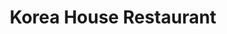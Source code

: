 ---
layout: place
title: "Korea House Restaurant"
permalink: /michigan/east-lansing/korea-house-restaurant.html
stateAbbr: MI
stateName: Michigan
cityName: East Lansing
seo:
  name: "Korea House Restaurant"
  type: Restaurant
  links: https://koreahouse.us/index.html
description: "Simple, wood-paneled establishment with a sushi bar & menu of familiar Korean & Japanese entrees. Korea House Restaurant serves delicious sushi in East Lansing, Michigan. Try fresh Japanese dishes for a great dining experience. Available for takeout, delivery, lunch, and dinner."
place_id: ChIJQ0J7sm3CIogRdTmr8EWuMb8
photos:
  - name: >-
      places/ChIJQ0J7sm3CIogRdTmr8EWuMb8/photos/AeeoHcJxn9SVKUWfPaz2411E8rpVx4ecXl2dYljrGiOPl9bLFyDdBZJWiQKSnEHKlAxVai9OoyvIwdRVy8UBuPdFLlOA6bHGR_2SWlpncQq73iN5cEOwR1ttveKXUun9KUAJsGE17_XilNJ10vKf8aGPxqo-K0uzrs4L6WOa0ZjXu9luSznRKwbUCFVsgq4spXtXvrdZia7rxjAZvv1psNqAjfXZKhaicPzhtdGLbhLxspbK8PB4llK3vs9R1yb5ouYLkwVDuIkvtT-cu8oWQ9n1oXaLkHcSxT5yYHVMeKaYpZrpWA
    widthPx: 512
    heightPx: 341
    authorAttributions:
      - displayName: Korea House Restaurant
        uri: https://maps.google.com/maps/contrib/104904833683152388708
        photoUri: >-
          https://lh3.googleusercontent.com/a/ACg8ocJk2Jw3RyAeEKPKgylasQWhXvwAq-ZYclRzx2pzYCmtLIM4Hg=s100-p-k-no-mo
    flagContentUri: >-
      https://www.google.com/local/imagery/report/?cb_client=maps_api_places.places_api&image_key=!1e10!2sAF1QipPiEdiWJwjGGQxPxlvJQP3DCPXYBCs6KMbTCP98&hl=en-US
    googleMapsUri: >-
      https://www.google.com/maps/place//data=!3m4!1e2!3m2!1sAF1QipPiEdiWJwjGGQxPxlvJQP3DCPXYBCs6KMbTCP98!2e10!4m2!3m1!1s0x8822c26db27b4243:0xbf31ae45f0ab3975
  - name: >-
      places/ChIJQ0J7sm3CIogRdTmr8EWuMb8/photos/AeeoHcI6lHjdrKLx-FQU1FvtbQAvApwmEaYMQhsYd61XnrmXD0-iZxgnRNPPderJndV99plgVPA-1sUKouF41oTTN7VZDxE4eaR-XY9I3rV6niSv6gkZT4U4iNkAiMnpV0HUMC9ZYQNXmOCDfutDpqkTIMe32Hyd88YKtz1dvOM5WuzHTI8r1A2ZRzPTqDvnkHHPKjEo3ddW-MHJRy07aF7avuNu0jKOKYIe86mjElgpLcG7qs8F5tAesCBX6ljrMHgTyEnpKKWDT-U0-76vTpR2W70sWloZnXov1h-9whxrkDs9zdG7C63R-Q0escZtJXeUjQYHS--zBkY8BCZJUJMVnYntxp5l-ytU4TXklgVdjPwWf8O4pirfuOlcfTHsl32eu1mnxz9XjwZbEGc_4cGyfGULnlxXoWuI-gttHgo7-RTdavUd
    widthPx: 4032
    heightPx: 3024
    authorAttributions:
      - displayName: Melody Teodoro-Kurtis
        uri: https://maps.google.com/maps/contrib/101407785601092422555
        photoUri: >-
          https://lh3.googleusercontent.com/a-/ALV-UjX6IP__U7BiPf8_Nh9gsSKqjdf3WUYz5oTLGe6GXdb4XlyV6Gw=s100-p-k-no-mo
    flagContentUri: >-
      https://www.google.com/local/imagery/report/?cb_client=maps_api_places.places_api&image_key=!1e10!2sCIHM0ogKEICAgIDExbqI7QE&hl=en-US
    googleMapsUri: >-
      https://www.google.com/maps/place//data=!3m4!1e2!3m2!1sCIHM0ogKEICAgIDExbqI7QE!2e10!4m2!3m1!1s0x8822c26db27b4243:0xbf31ae45f0ab3975
  - name: >-
      places/ChIJQ0J7sm3CIogRdTmr8EWuMb8/photos/AeeoHcKNbbkmPt6MII1iTZ6GBvnUE0Yhe2JUztVUnAFMQbG6yE1FFhhdyvwDsHgFYY7cWkD8BRdQ6ngq3UzhtNjAIbBNOaSAhtOYdcmamisQ6kv69ePz10zmVt-jsmvcRBcbLz1VK-tyqdj4RfTeLh394Up1TrB6rGHWoR8Am2HVBWAJ1Sb55VRZW7UtFYrgkPWgyrige8tE6-LI1_mx7OoXX5odt78-heFFogE_pPQ_bRCm-576CqBD9jWxuvl_j5NYqKLVYd81fcDbCKblgQ-ZhpADAiBSw71qt4cCDxUT0_YULlANjZRSpMTt4RVO9nSIDx6Ligy7sWYWL8n6lApb8l-7l8pVLQiNbUjR94eaXvtknxR5Y76ikANyGl9FjEmlxCjs5pBBeasmCrQJ9gflMJp5EfJD5II2S7AVkDzFpEVzbzQ
    widthPx: 1501
    heightPx: 1532
    authorAttributions:
      - displayName: Sus Mahmood
        uri: https://maps.google.com/maps/contrib/113734187595200077352
        photoUri: >-
          https://lh3.googleusercontent.com/a-/ALV-UjU0pUxQU5VvzUbJDZPozSsSVpzgdzyT2aXAdXJ5Wpwge4KT6ZkR3g=s100-p-k-no-mo
    flagContentUri: >-
      https://www.google.com/local/imagery/report/?cb_client=maps_api_places.places_api&image_key=!1e10!2sCIHM0ogKEICAgIDL_aarvQE&hl=en-US
    googleMapsUri: >-
      https://www.google.com/maps/place//data=!3m4!1e2!3m2!1sCIHM0ogKEICAgIDL_aarvQE!2e10!4m2!3m1!1s0x8822c26db27b4243:0xbf31ae45f0ab3975
  - name: >-
      places/ChIJQ0J7sm3CIogRdTmr8EWuMb8/photos/AeeoHcJ0ROlyLLtJu5INHDOCssZ6LL20d00ZsvjFBt6aHyDUslxeOuwJTdpM804j3fTQq8_dCdkI-9ChnwTJOJnJuh5lPFvfUIG0yUPCfz2zFDKprmoMH2pT9ddN3UgD5r4I5qQUywYoxWVFVzGy4kVkYDsNbLTucrzi3Ldccf_LQ2AWH17LGEdtOayFP_eAvYDdGIjSgpQfcG-0H5zkQ-fATeckB3PTHqBEQEQnFNQINmATaPxtav6Jwd6J5Rr4SOJUFQeqlcbu8OnJeL3-NSXIoMbjhsEQ_KMj8Y5y3bs5uTyq5-_B-B5gsnsWxcF4G6FpGbpRhE950yb1jwfpj7u7966lw2IwWDXSpO6r4G6xrxGKhADX5ZB3Me--Xl2ss-zzA58b_joBLPl0ZXRdE7KjyRvPBtvsKc7_nTsob90ACiqDWQ
    widthPx: 4032
    heightPx: 3024
    authorAttributions:
      - displayName: Viv Park
        uri: https://maps.google.com/maps/contrib/110163088705686749519
        photoUri: >-
          https://lh3.googleusercontent.com/a/ACg8ocKN9aP4XrVVsO8TtR_63SCfh9QYXA9Pum2k7jT3p5pTXP8NF4s=s100-p-k-no-mo
    flagContentUri: >-
      https://www.google.com/local/imagery/report/?cb_client=maps_api_places.places_api&image_key=!1e10!2sCIHM0ogKEICAgIDrmMbwQQ&hl=en-US
    googleMapsUri: >-
      https://www.google.com/maps/place//data=!3m4!1e2!3m2!1sCIHM0ogKEICAgIDrmMbwQQ!2e10!4m2!3m1!1s0x8822c26db27b4243:0xbf31ae45f0ab3975
  - name: >-
      places/ChIJQ0J7sm3CIogRdTmr8EWuMb8/photos/AeeoHcLvhhwS5Dg2rGiAVrGEvKstK2HF9P_HjNnvsQh-LK9ztbzAuehc9AJkWjU5wtYybw_pyvDwy5pKIHJ-w8wDUSCynYTwohsTjyMpb5wBovIRfHSbnFWd1HptksWFjFtQmkiKGVny-IY1wIbAjeLotxTT7rD9UUvZ1L5V89HoQpDJlvyq-6KfWH3dNH6rboPbJ0DZ30Bew8gyFLlPULHmyn7UxMkq3uyxO79hC5meKRoYrikK19ccD9vzyNTKMZ-6pcrl4_7eGQ6bEKosdywYnHVQpSr87Smeu9cUgT3JNEqo-6QElXW4KaKTdmwxGrYV8H1uZbOjSQkR55IKeoihEZ1M2dKh5j8rKj6gvKxH4v5uUlhTdgu5EaMpnnqqtR73ccQC1UyTRynVc_0H704i4ljXUqzS3PmpyIFQ8CnCWoqMi9Q
    widthPx: 4032
    heightPx: 3024
    authorAttributions:
      - displayName: Viv Park
        uri: https://maps.google.com/maps/contrib/110163088705686749519
        photoUri: >-
          https://lh3.googleusercontent.com/a/ACg8ocKN9aP4XrVVsO8TtR_63SCfh9QYXA9Pum2k7jT3p5pTXP8NF4s=s100-p-k-no-mo
    flagContentUri: >-
      https://www.google.com/local/imagery/report/?cb_client=maps_api_places.places_api&image_key=!1e10!2sCIHM0ogKEICAgIDrmMbwoQE&hl=en-US
    googleMapsUri: >-
      https://www.google.com/maps/place//data=!3m4!1e2!3m2!1sCIHM0ogKEICAgIDrmMbwoQE!2e10!4m2!3m1!1s0x8822c26db27b4243:0xbf31ae45f0ab3975
  - name: >-
      places/ChIJQ0J7sm3CIogRdTmr8EWuMb8/photos/AeeoHcILBiJ8WIhLYuPBxTtlaDMey2_S9E0VMxE8OYNiXOjteLVijSoAeuthqjaYt6eHwbiFB36uZxHET777RPfIBV7ndqd7qV7gYF3aecN4rAE6DMZ9rbewgDmUnQNCDuDg-iFWXuqpsgl_TXuotV1IHZSzT471oQ5m_L8HHzRaB17q3cqMh3I1lzTRqDVFk5GQPa9VGHXKdQSI-c83JNhyyIUzqjtGkAE17isujFw9iojJvwLQBv7JgDNngeQUbgxSXCIY6FmUqox0oaUzhacXDeLOk56DobqTcdFTn1yVfo4yNlE_b8sRB03iI4SfLzRRjFEtzmhFlwWO4jd28vegiRdttE_cNwPh2nq7VvRNHo2AUyID9ibTdfuJQAD6g6nvwLNnloAmgAYRlm6KnI6bB0fkTgLITP51oN3ZeuEqDNqSEA
    widthPx: 4031
    heightPx: 2783
    authorAttributions:
      - displayName: Jan L
        uri: https://maps.google.com/maps/contrib/117240621102372556109
        photoUri: >-
          https://lh3.googleusercontent.com/a-/ALV-UjU_xN_L79RVj9sXrRFPAG5xol8iVWkH5IJ_7McPcfmFGiOO0sMf=s100-p-k-no-mo
    flagContentUri: >-
      https://www.google.com/local/imagery/report/?cb_client=maps_api_places.places_api&image_key=!1e10!2sCIHM0ogKEICAgID32ZCqPg&hl=en-US
    googleMapsUri: >-
      https://www.google.com/maps/place//data=!3m4!1e2!3m2!1sCIHM0ogKEICAgID32ZCqPg!2e10!4m2!3m1!1s0x8822c26db27b4243:0xbf31ae45f0ab3975
  - name: >-
      places/ChIJQ0J7sm3CIogRdTmr8EWuMb8/photos/AeeoHcL46Natk7UesryPxVFTee32JHaCBWrb0UWcIM5SvbyRTsvaqUE6f5pqDtRhqIGZgKGxzz2zrdSFsb9M_okMjYvA3aO9s04Lv3ttkciVGDj50iz62zbFnA2hqjc3R-8Q7S5mysyMIjXwdgIqLqjADg_pLY54prYpS6zHCOAv1t_iEBQ-BH1OAuEgPfrbC7x3eddZqaKgK8qAUrPoqYkYsAR7AnZhXFQyxByEJVGqZNem1AOG9tyjwaoOydgh0xcbGBtyqtVgs9l4BWHwDDVdthq03fK53SOG5yVCE7h5U-p18s7eRzxDQC3p3uZ7cEfR5ltH6Wv5i8o_GQ8uvnKCY7l9k_UNGbnG9YFpbKM1bHb4cYTaAloswAwvI1qG23Lxz6AcxOe4gS6MEp-e5GWPs0aK_f8N74WLoSjsINuLR-L1OQ
    widthPx: 3600
    heightPx: 4800
    authorAttributions:
      - displayName: R Day
        uri: https://maps.google.com/maps/contrib/115629828728545928511
        photoUri: >-
          https://lh3.googleusercontent.com/a-/ALV-UjWLR6Y2LIwX0GB18gc_RVhaNatgCfeCgRdMo8BQjolyt95achDzUg=s100-p-k-no-mo
    flagContentUri: >-
      https://www.google.com/local/imagery/report/?cb_client=maps_api_places.places_api&image_key=!1e10!2sCIHM0ogKEICAgIDv7rboCw&hl=en-US
    googleMapsUri: >-
      https://www.google.com/maps/place//data=!3m4!1e2!3m2!1sCIHM0ogKEICAgIDv7rboCw!2e10!4m2!3m1!1s0x8822c26db27b4243:0xbf31ae45f0ab3975
  - name: >-
      places/ChIJQ0J7sm3CIogRdTmr8EWuMb8/photos/AeeoHcKK33FbGO5fzdQY6ViinN6XQnnNtn1ZJTfaaEJ_q2CxoDlGQJecPTg-R5jqBHWR5bedm6FHpzBVhzx9yRrg62foCLJFmr3WEYtHyqgm7Ntd97g7olMn3yijv0oFCz8LX4w-5eL1Td0B3EOF-ZQdZTPt8UMCtr34dPLRKlVNRgs21BP80AxuQL3miL-FWQtiP_wQ9lbiKjSnW8JzKpmFlr0TlHQIgIpfgz1woDbWGqgQvvfvu2zfJbEzoQq7MtPC1EiQ8kPYSOxu17kfg9BgQldpRbSkw7Y63sZeM0zNn3uq_mWeMJPrdaWNvaeOedEyY45Zk0Zl-mrg5CHIYnymtOh_uvuYG0-wFz94aBEWcv--sAk2frtkuvZa7rkDDo4CfSCdThPlvJ2puWni4fOB1cNcIOGApf7OiOc0h0qwj3MlIA
    widthPx: 4032
    heightPx: 3024
    authorAttributions:
      - displayName: Viv Park
        uri: https://maps.google.com/maps/contrib/110163088705686749519
        photoUri: >-
          https://lh3.googleusercontent.com/a/ACg8ocKN9aP4XrVVsO8TtR_63SCfh9QYXA9Pum2k7jT3p5pTXP8NF4s=s100-p-k-no-mo
    flagContentUri: >-
      https://www.google.com/local/imagery/report/?cb_client=maps_api_places.places_api&image_key=!1e10!2sCIHM0ogKEICAgIDrmMa4Xw&hl=en-US
    googleMapsUri: >-
      https://www.google.com/maps/place//data=!3m4!1e2!3m2!1sCIHM0ogKEICAgIDrmMa4Xw!2e10!4m2!3m1!1s0x8822c26db27b4243:0xbf31ae45f0ab3975
  - name: >-
      places/ChIJQ0J7sm3CIogRdTmr8EWuMb8/photos/AeeoHcJk_UklYb4xZNRWE8wGW9uDNDX4ZYFLR8bQwdhPyTHxBDFzrz5pWCkI8BuBYrlS5SyI0FLFzCaopsLY0YV6oR7oNQ_TTDCwcqd8PQhsgupopkCMpnX28mmok4XmvxInRg1_g0dc2AZUMI4QpGxfLEfArwyplBey9-DneiEm82GLUNrlV5egpSwSpvCY_R6AHi9ZZxc5BFllg7VnRsNKQIDebZ_n27DeWnBfiH67CA8ghRNNJApU906Pi6B5ikTStxv16C4bka9vJEvxrA6S3rRHq-N8o0XyVRnZfKMQ1FJHtYAZWBEAmntvrGbPsGLOQN6i5as8rzgQDS7cCRArQW8GL0J2TL31gmsJHp4jBxA2gWMAnJK02kis6-GVVUNcadhSpx2Sd02XPORxxNQco_9aG_2KnKrrj9Nlgea3h-N9s6w
    widthPx: 4032
    heightPx: 2268
    authorAttributions:
      - displayName: Don
        uri: https://maps.google.com/maps/contrib/111745972983415627533
        photoUri: >-
          https://lh3.googleusercontent.com/a-/ALV-UjUHeIlKkPJi71WFUj7pry6mSPlynJdDCe9zf9MMNMdFyrLCvCXADA=s100-p-k-no-mo
    flagContentUri: >-
      https://www.google.com/local/imagery/report/?cb_client=maps_api_places.places_api&image_key=!1e10!2sCIHM0ogKEICAgICZsoSc6QE&hl=en-US
    googleMapsUri: >-
      https://www.google.com/maps/place//data=!3m4!1e2!3m2!1sCIHM0ogKEICAgICZsoSc6QE!2e10!4m2!3m1!1s0x8822c26db27b4243:0xbf31ae45f0ab3975
  - name: >-
      places/ChIJQ0J7sm3CIogRdTmr8EWuMb8/photos/AeeoHcIv-Vzo-C9NtAj9kuXz9eLcPpHwNe8TeTQ7TDFNTGNffCanDhh1_QJLuQll5mfsjxUw1ySKgW1cV56DXxRZ_vpaYrOF9-nNzi9rVleGByVu3SLupfDCG7UYOctDxL_zQ7fzYjtp65UyXFk_5Ayfx-ILY7nWMXs6fOuY_IopQpu7Xm5H5r499sHtq4PP2dyLdcBx6rucf8B5TfCXMJLen0btTr7jPRgu-9LYTiDJXWqnQiKThIDxFKMK7epK5dmr5zBr5Gh6UjJLcwsxGmVlb-WVnraKD_MRAyvq4hJNxSWPg7vPl2lYJHnKeaIRBALxF_8y9BAPM4-6K6rSvKtha_SQq31A0NLj-pB4i7dBkwghleF6C3uwIct1z7xfmAh8n7u_CNElS1rrOtZlcTXni4S7ao_b01Fi5aIZA6CJgeLFvA
    widthPx: 4080
    heightPx: 3072
    authorAttributions:
      - displayName: Sam Mikulka
        uri: https://maps.google.com/maps/contrib/102161144880701505401
        photoUri: >-
          https://lh3.googleusercontent.com/a-/ALV-UjXfg2-qbqDC5uCrmV10kvYqE5XDL7Sps0VUD3Ro36u3aJdoIA0=s100-p-k-no-mo
    flagContentUri: >-
      https://www.google.com/local/imagery/report/?cb_client=maps_api_places.places_api&image_key=!1e10!2sCIHM0ogKEICAgICV7YLNXw&hl=en-US
    googleMapsUri: >-
      https://www.google.com/maps/place//data=!3m4!1e2!3m2!1sCIHM0ogKEICAgICV7YLNXw!2e10!4m2!3m1!1s0x8822c26db27b4243:0xbf31ae45f0ab3975
address: 978 Trowbridge Rd, East Lansing, MI 48823, USA
street: 978 Trowbridge Rd
city: East Lansing
state: MI
zip: '48823'
country: USA
neighborhood: null
latitude: '42.720811'
longitude: '-84.495967'
accessibility_options:
  wheelchairAccessibleParking: true
  wheelchairAccessibleEntrance: true
  wheelchairAccessibleRestroom: true
  wheelchairAccessibleSeating: true
business_status: OPERATIONAL
name: Korea House Restaurant
google_maps_links:
  directionsUri: >-
    https://www.google.com/maps/dir//''/data=!4m7!4m6!1m1!4e2!1m2!1m1!1s0x8822c26db27b4243:0xbf31ae45f0ab3975!3e0
  placeUri: https://maps.google.com/?cid=13776984350516787573
  writeAReviewUri: >-
    https://www.google.com/maps/place//data=!4m3!3m2!1s0x8822c26db27b4243:0xbf31ae45f0ab3975!12e1
  reviewsUri: >-
    https://www.google.com/maps/place//data=!4m4!3m3!1s0x8822c26db27b4243:0xbf31ae45f0ab3975!9m1!1b1
  photosUri: >-
    https://www.google.com/maps/place//data=!4m3!3m2!1s0x8822c26db27b4243:0xbf31ae45f0ab3975!10e5
primary_type: Korean Restaurant
opening_hours:
  regular: null
  current: null
secondary_opening_hours:
  regular:
    weekdayDescriptions: null
    type: null
  current:
    weekdayDescriptions: null
    type: null
phone: (517) 332-0608
price_level: PRICE_LEVEL_MODERATE
price_range: $10 &ndash; $20
rating: '4.4'
rating_count: 692
website: https://koreahouse.us/index.html
reviews:
  - name: >-
      places/ChIJQ0J7sm3CIogRdTmr8EWuMb8/reviews/ChZDSUhNMG9nS0VJQ0FnTURRdEszVVJ3EAE
    relativePublishTimeDescription: a month ago
    rating: 5
    text:
      text: >-
        A day to try out new restaurant and I chose this one today. The food was
        great, and the service was 100/10. He was friendly, helping us grill the
        meat and checking on us often. The portion of food is worth the price.
        It was my first time trying Jajangmyeon, and it tastes awesome. My
        fiance loves it a lot. I haven’t tried the sushi yet, but I will
        definitely come back next time for it.
      languageCode: en
    originalText:
      text: >-
        A day to try out new restaurant and I chose this one today. The food was
        great, and the service was 100/10. He was friendly, helping us grill the
        meat and checking on us often. The portion of food is worth the price.
        It was my first time trying Jajangmyeon, and it tastes awesome. My
        fiance loves it a lot. I haven’t tried the sushi yet, but I will
        definitely come back next time for it.
      languageCode: en
    authorAttribution:
      displayName: Ivy Q
      uri: https://www.google.com/maps/contrib/115160824029475855114/reviews
      photoUri: >-
        https://lh3.googleusercontent.com/a-/ALV-UjV0OVNXy6Se0EcE9gbHYw0FDs4V5aoeOT6zlk_UE65oOv5cELZs=s128-c0x00000000-cc-rp-mo-ba4
    publishTime: '2025-03-09T07:32:18.243537Z'
    flagContentUri: >-
      https://www.google.com/local/review/rap/report?postId=ChZDSUhNMG9nS0VJQ0FnTURRdEszVVJ3EAE&d=17924085&t=1
    googleMapsUri: >-
      https://www.google.com/maps/reviews/data=!4m6!14m5!1m4!2m3!1sChZDSUhNMG9nS0VJQ0FnTURRdEszVVJ3EAE!2m1!1s0x8822c26db27b4243:0xbf31ae45f0ab3975
  - name: >-
      places/ChIJQ0J7sm3CIogRdTmr8EWuMb8/reviews/ChZDSUhNMG9nS0VJQ0FnSUR2N3Jib013EAE
    relativePublishTimeDescription: 3 months ago
    rating: 5
    text:
      text: >-
        Loved the food here! We ordered a wide variety for our group of four and
        we each had a leftover meal to take home. We ordered una-kyo roll which
        is eel and cucumber, this was my least favorite as the eel was too
        fishy, but we are in lansing so I get it. Everything else was delicious,
        tteokbaki which was spicy, delicious and soft rice cakes. The kimchijeon
        was huge and awesome as an appetizer. A very thick, crispy and flavorful
        pancake with a delicious dipping sauce. We also got the bulgogi beef
        soup which was one of my favorite dishes, it had warm japchae noodles
        and a very flavorful and comforting broth and plenty of veggies, the
        beef was tender and delicious. We also ordered a bibimbap dish which was
        awesome. And a chicken stir fry which was sweet but good and had some
        delicious dumplings! Next time I’m coming for their hot pot or Korean
        bbq which looks awesome!! Favorite restaurant in all of Lansing so far!
      languageCode: en
    originalText:
      text: >-
        Loved the food here! We ordered a wide variety for our group of four and
        we each had a leftover meal to take home. We ordered una-kyo roll which
        is eel and cucumber, this was my least favorite as the eel was too
        fishy, but we are in lansing so I get it. Everything else was delicious,
        tteokbaki which was spicy, delicious and soft rice cakes. The kimchijeon
        was huge and awesome as an appetizer. A very thick, crispy and flavorful
        pancake with a delicious dipping sauce. We also got the bulgogi beef
        soup which was one of my favorite dishes, it had warm japchae noodles
        and a very flavorful and comforting broth and plenty of veggies, the
        beef was tender and delicious. We also ordered a bibimbap dish which was
        awesome. And a chicken stir fry which was sweet but good and had some
        delicious dumplings! Next time I’m coming for their hot pot or Korean
        bbq which looks awesome!! Favorite restaurant in all of Lansing so far!
      languageCode: en
    authorAttribution:
      displayName: R Day
      uri: https://www.google.com/maps/contrib/115629828728545928511/reviews
      photoUri: >-
        https://lh3.googleusercontent.com/a-/ALV-UjWLR6Y2LIwX0GB18gc_RVhaNatgCfeCgRdMo8BQjolyt95achDzUg=s128-c0x00000000-cc-rp-mo-ba4
    publishTime: '2024-12-20T17:49:17.678910Z'
    flagContentUri: >-
      https://www.google.com/local/review/rap/report?postId=ChZDSUhNMG9nS0VJQ0FnSUR2N3Jib013EAE&d=17924085&t=1
    googleMapsUri: >-
      https://www.google.com/maps/reviews/data=!4m6!14m5!1m4!2m3!1sChZDSUhNMG9nS0VJQ0FnSUR2N3Jib013EAE!2m1!1s0x8822c26db27b4243:0xbf31ae45f0ab3975
  - name: >-
      places/ChIJQ0J7sm3CIogRdTmr8EWuMb8/reviews/ChdDSUhNMG9nS0VJQ0FnSURybU1id3ZnRRAB
    relativePublishTimeDescription: 9 months ago
    rating: 5
    text:
      text: >-
        Can't say they are the best Korean restaurant I've been to, but we went
        here two days in a row, so that's saying a lot. A solid 4 on taste.


        There was a Korean convention going on at the same time, so this place
        was popping out the seams at 8pm on a Saturday. There were only 2
        servers. So while service was slow and food came out slower, they did
        what they could and accommodated us very well. Our servers (we had one
        on Saturday and the other on Sunday) were both nice and quick. The
        Chinese lady was a little curt at first, but I could see she was just
        stressed from the unexpected rush of customers. After I thanked her for
        doing her best, she relaxed and gave me the most beautiful smile. She
        was very pleasant after that.


        Chadol-baki, Korean bbq, came precooked (you don't cook on the table) on
        a hot sizzling dish, pre-seasoned and tasting great. It doesn't come
        with all the normal Korean bbq fare (lettuce, perilla leaves, garlic,
        pepper, green onions), but with rice and ssamjang. While the meat was
        good, I really don't like eating just meat without the veggies, so this
        one was a disappointment.


        dolsot bibimbap

        friend said it was your average bibimbap. You really can't go very wrong
        with this dish.


        tangsuyuk

        They ran out of this dish on Saturday, but we were able to get it on
        Sunday. It was quite yummy. And even though I didn't ask for the sauce
        on the side like I usually do, it didn't really get soggy throughout the
        meal, and stayed good through the last bite.


        kanpung shrimp

        They ran out of kanpungki (chicken), so we got shrimp. I actually liked
        the shrimp better than the chicken.


        octopus bokkum

        (little octopus stir fried in hot sauce)

        This actually tasted quite authentic, despite being on the milder side
        of the heat spectrum.


        jjamppong-bap

        heard from some friends that the rice version is better than the noodle
        version, so we got the rice. But another friend later told us that the
        noodles were very good too. So I'm thinking that the noodles got
        overdone with an influx of customers on Friday, but the kitchen is
        normally better and fixed it the next day. Either way, the soup was
        quite good, and generous with ingredients and portion.


        The consensus is that the jaeyuk-bokkum (pork belly stir fry) is on the
        sweet side for our Korean tooth, but good for the more American friends.


        Oh, and the banchan... they were meager portions, especially compared to
        the generous main dish portions, and no one refilled them unless you
        asked, and of course, it was difficult to ask when they looked so busy.
        This is why so many restaurants in Korea make banchan self-service...


        Overall, a solid Korean restaurant, that won't disappoint.
      languageCode: en
    originalText:
      text: >-
        Can't say they are the best Korean restaurant I've been to, but we went
        here two days in a row, so that's saying a lot. A solid 4 on taste.


        There was a Korean convention going on at the same time, so this place
        was popping out the seams at 8pm on a Saturday. There were only 2
        servers. So while service was slow and food came out slower, they did
        what they could and accommodated us very well. Our servers (we had one
        on Saturday and the other on Sunday) were both nice and quick. The
        Chinese lady was a little curt at first, but I could see she was just
        stressed from the unexpected rush of customers. After I thanked her for
        doing her best, she relaxed and gave me the most beautiful smile. She
        was very pleasant after that.


        Chadol-baki, Korean bbq, came precooked (you don't cook on the table) on
        a hot sizzling dish, pre-seasoned and tasting great. It doesn't come
        with all the normal Korean bbq fare (lettuce, perilla leaves, garlic,
        pepper, green onions), but with rice and ssamjang. While the meat was
        good, I really don't like eating just meat without the veggies, so this
        one was a disappointment.


        dolsot bibimbap

        friend said it was your average bibimbap. You really can't go very wrong
        with this dish.


        tangsuyuk

        They ran out of this dish on Saturday, but we were able to get it on
        Sunday. It was quite yummy. And even though I didn't ask for the sauce
        on the side like I usually do, it didn't really get soggy throughout the
        meal, and stayed good through the last bite.


        kanpung shrimp

        They ran out of kanpungki (chicken), so we got shrimp. I actually liked
        the shrimp better than the chicken.


        octopus bokkum

        (little octopus stir fried in hot sauce)

        This actually tasted quite authentic, despite being on the milder side
        of the heat spectrum.


        jjamppong-bap

        heard from some friends that the rice version is better than the noodle
        version, so we got the rice. But another friend later told us that the
        noodles were very good too. So I'm thinking that the noodles got
        overdone with an influx of customers on Friday, but the kitchen is
        normally better and fixed it the next day. Either way, the soup was
        quite good, and generous with ingredients and portion.


        The consensus is that the jaeyuk-bokkum (pork belly stir fry) is on the
        sweet side for our Korean tooth, but good for the more American friends.


        Oh, and the banchan... they were meager portions, especially compared to
        the generous main dish portions, and no one refilled them unless you
        asked, and of course, it was difficult to ask when they looked so busy.
        This is why so many restaurants in Korea make banchan self-service...


        Overall, a solid Korean restaurant, that won't disappoint.
      languageCode: en
    authorAttribution:
      displayName: Viv Park
      uri: https://www.google.com/maps/contrib/110163088705686749519/reviews
      photoUri: >-
        https://lh3.googleusercontent.com/a/ACg8ocKN9aP4XrVVsO8TtR_63SCfh9QYXA9Pum2k7jT3p5pTXP8NF4s=s128-c0x00000000-cc-rp-mo-ba6
    publishTime: '2024-07-14T03:19:22.201841Z'
    flagContentUri: >-
      https://www.google.com/local/review/rap/report?postId=ChdDSUhNMG9nS0VJQ0FnSURybU1id3ZnRRAB&d=17924085&t=1
    googleMapsUri: >-
      https://www.google.com/maps/reviews/data=!4m6!14m5!1m4!2m3!1sChdDSUhNMG9nS0VJQ0FnSURybU1id3ZnRRAB!2m1!1s0x8822c26db27b4243:0xbf31ae45f0ab3975
  - name: >-
      places/ChIJQ0J7sm3CIogRdTmr8EWuMb8/reviews/ChZDSUhNMG9nS0VJQ0FnSURMX2FhclhREAE
    relativePublishTimeDescription: 9 months ago
    rating: 1
    text:
      text: >-
        I have always liked Korea House's food, and always recommended the place
        to others. But today, I had a weirdly bad experience that I want to
        share. 5 of us went there around 2.30 pm for a late lunch. I knew that
        they're closed between 3-4 pm, so we asked first if they can serve. They
        said they could, but we have to order quickly, and we can sit there till
        4; but then we'll have to leave. Fine. We ordered within 5 minutes, 5
        dishes. That's when the problems started.


        First, they got my drink wrong (Yuzu tea instead of Maesil tea). I
        didn't say anything coz I like Yuzu, too. Then they gave us quite small
        portions of Banchans for 5 (missing some more items too, picture 1). We
        were understanding as they were in a rush. We were eating quite quickly.
        But 2 of our dishes were a bit late, and everything was hot. And we knew
        we had till 4, so we didn't mind. Around 3.05 pm, when we only finished
        little bit of our food (picture 2), they handed us the check. As you can
        see, the food wasn't even half eaten. They didn't even ask how the food
        was or if we needed anything. Weird, we thought. But we still gave them
        the payment. Even though we ordered separate dishes, I thought only I'd
        pay it and my friends can zelle me later, as that'd be quicker. So I
        asked for an itemized bill. They refused to give it. We then thought
        okay lets just finish it, and we would just not tip. [[Disclaimer: I tip
        almost always, but not when I get a zero service, and I'm all for
        livable wages for servers, so please don't be negative.]] When they came
        to get the sign, they straight up asked, 'No tip today? What's the
        problem?' - which we thought was quite rude. We tried to be polite, and
        didn't want any confrontation. But then they started making loud noises
        behind us. Worst thing is, there were a few other people in the
        restaurant (at least 2 or 3 tables), but they were being like that with
        us only. I don't know if it was coz we looked like tired grad students,
        or 2 of us had hijab on, or what. But it felt extremely uncomfortable.


        The food was, as always, really good. But I'd think more than twice
        before ever going back or recommending the place to anyone.
      languageCode: en
    originalText:
      text: >-
        I have always liked Korea House's food, and always recommended the place
        to others. But today, I had a weirdly bad experience that I want to
        share. 5 of us went there around 2.30 pm for a late lunch. I knew that
        they're closed between 3-4 pm, so we asked first if they can serve. They
        said they could, but we have to order quickly, and we can sit there till
        4; but then we'll have to leave. Fine. We ordered within 5 minutes, 5
        dishes. That's when the problems started.


        First, they got my drink wrong (Yuzu tea instead of Maesil tea). I
        didn't say anything coz I like Yuzu, too. Then they gave us quite small
        portions of Banchans for 5 (missing some more items too, picture 1). We
        were understanding as they were in a rush. We were eating quite quickly.
        But 2 of our dishes were a bit late, and everything was hot. And we knew
        we had till 4, so we didn't mind. Around 3.05 pm, when we only finished
        little bit of our food (picture 2), they handed us the check. As you can
        see, the food wasn't even half eaten. They didn't even ask how the food
        was or if we needed anything. Weird, we thought. But we still gave them
        the payment. Even though we ordered separate dishes, I thought only I'd
        pay it and my friends can zelle me later, as that'd be quicker. So I
        asked for an itemized bill. They refused to give it. We then thought
        okay lets just finish it, and we would just not tip. [[Disclaimer: I tip
        almost always, but not when I get a zero service, and I'm all for
        livable wages for servers, so please don't be negative.]] When they came
        to get the sign, they straight up asked, 'No tip today? What's the
        problem?' - which we thought was quite rude. We tried to be polite, and
        didn't want any confrontation. But then they started making loud noises
        behind us. Worst thing is, there were a few other people in the
        restaurant (at least 2 or 3 tables), but they were being like that with
        us only. I don't know if it was coz we looked like tired grad students,
        or 2 of us had hijab on, or what. But it felt extremely uncomfortable.


        The food was, as always, really good. But I'd think more than twice
        before ever going back or recommending the place to anyone.
      languageCode: en
    authorAttribution:
      displayName: Sus Mahmood
      uri: https://www.google.com/maps/contrib/113734187595200077352/reviews
      photoUri: >-
        https://lh3.googleusercontent.com/a-/ALV-UjU0pUxQU5VvzUbJDZPozSsSVpzgdzyT2aXAdXJ5Wpwge4KT6ZkR3g=s128-c0x00000000-cc-rp-mo
    publishTime: '2024-06-30T02:27:03.701974Z'
    flagContentUri: >-
      https://www.google.com/local/review/rap/report?postId=ChZDSUhNMG9nS0VJQ0FnSURMX2FhclhREAE&d=17924085&t=1
    googleMapsUri: >-
      https://www.google.com/maps/reviews/data=!4m6!14m5!1m4!2m3!1sChZDSUhNMG9nS0VJQ0FnSURMX2FhclhREAE!2m1!1s0x8822c26db27b4243:0xbf31ae45f0ab3975
  - name: >-
      places/ChIJQ0J7sm3CIogRdTmr8EWuMb8/reviews/ChdDSUhNMG9nS0VJQ0FnSUNIbHZldV93RRAB
    relativePublishTimeDescription: 7 months ago
    rating: 1
    text:
      text: >-
        Awful!  Korean BBQ/galbi (third picture) was thick and tough as
        rawhide.  Shrimp "tempura" was basically small fried shrimp (second
        picture), not the usual long pieces, and nothing like the photo on their
        menu (first picture).  Even worse, they didn't take the tail shell off
        and with the thick breading it was nearly impossible to get it off.  The
        waitress said her boyfriend just ends up eating the tail shell rather
        than trying to get it off!  Tempura sauce was off, very tangy, like
        vinegar.  Shrimp meal was $26 and when we complained to the waitress the
        best she offered was a side of dumplings, but we had enough of their
        lousy food and didn't want any more.  She wouldn't even knock 10 bucks
        of our nearly $100 meal.  We should have known by the restaurant being
        nearly empty at dinnertime on a Saturday.  Take my advice, don't chance
        it!
      languageCode: en
    originalText:
      text: >-
        Awful!  Korean BBQ/galbi (third picture) was thick and tough as
        rawhide.  Shrimp "tempura" was basically small fried shrimp (second
        picture), not the usual long pieces, and nothing like the photo on their
        menu (first picture).  Even worse, they didn't take the tail shell off
        and with the thick breading it was nearly impossible to get it off.  The
        waitress said her boyfriend just ends up eating the tail shell rather
        than trying to get it off!  Tempura sauce was off, very tangy, like
        vinegar.  Shrimp meal was $26 and when we complained to the waitress the
        best she offered was a side of dumplings, but we had enough of their
        lousy food and didn't want any more.  She wouldn't even knock 10 bucks
        of our nearly $100 meal.  We should have known by the restaurant being
        nearly empty at dinnertime on a Saturday.  Take my advice, don't chance
        it!
      languageCode: en
    authorAttribution:
      displayName: A Cherry
      uri: https://www.google.com/maps/contrib/100969816152891709661/reviews
      photoUri: >-
        https://lh3.googleusercontent.com/a/ACg8ocKVjlBkJb6CbjRD-cPn4ECNRWidDTYPdMWdWR7o6fUqHDlySA=s128-c0x00000000-cc-rp-mo
    publishTime: '2024-09-04T16:30:35.775664Z'
    flagContentUri: >-
      https://www.google.com/local/review/rap/report?postId=ChdDSUhNMG9nS0VJQ0FnSUNIbHZldV93RRAB&d=17924085&t=1
    googleMapsUri: >-
      https://www.google.com/maps/reviews/data=!4m6!14m5!1m4!2m3!1sChdDSUhNMG9nS0VJQ0FnSUNIbHZldV93RRAB!2m1!1s0x8822c26db27b4243:0xbf31ae45f0ab3975
parking_options:
  freeParkingLot: true
  freeStreetParking: true
  valetParking: false
payment_options:
  acceptsCreditCards: true
  acceptsDebitCards: true
  acceptsCashOnly: false
  acceptsNfc: true
allow_dogs: null
curbside_pickup: true
delivery: true
dine_in: true
good_for_children: true
good_for_groups: true
good_for_sports: false
live_music: false
menu_for_children: false
outdoor_seating: false
reservable: true
restroom: true
serves_beer: false
serves_breakfast: false
serves_brunch: false
serves_cocktails: false
serves_coffee: false
serves_dinner: true
serves_dessert: true
serves_lunch: true
serves_vegetarian_food: true
serves_wine: false
takeout: true
summary: >-
  Simple, wood-paneled establishment with a sushi bar & menu of familiar Korean
  & Japanese entrees.

---
